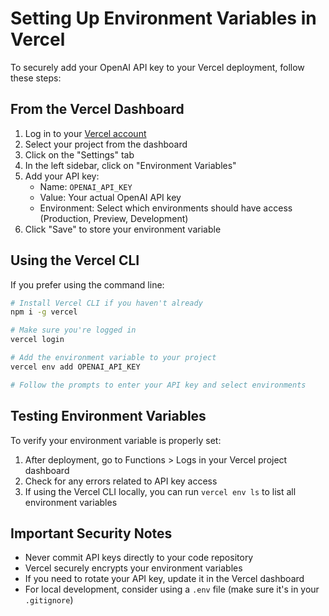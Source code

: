 # Setting Up Environment Variables in Vercel

To securely add your OpenAI API key to your Vercel deployment, follow these steps:

## From the Vercel Dashboard

1. Log in to your [Vercel account](https://vercel.com/)
2. Select your project from the dashboard
3. Click on the "Settings" tab
4. In the left sidebar, click on "Environment Variables"
5. Add your API key:
   - Name: `OPENAI_API_KEY`
   - Value: Your actual OpenAI API key
   - Environment: Select which environments should have access (Production, Preview, Development)
6. Click "Save" to store your environment variable

## Using the Vercel CLI

If you prefer using the command line:

```bash
# Install Vercel CLI if you haven't already
npm i -g vercel

# Make sure you're logged in
vercel login

# Add the environment variable to your project
vercel env add OPENAI_API_KEY

# Follow the prompts to enter your API key and select environments
```

## Testing Environment Variables

To verify your environment variable is properly set:

1. After deployment, go to Functions > Logs in your Vercel project dashboard
2. Check for any errors related to API key access
3. If using the Vercel CLI locally, you can run `vercel env ls` to list all environment variables

## Important Security Notes

- Never commit API keys directly to your code repository
- Vercel securely encrypts your environment variables
- If you need to rotate your API key, update it in the Vercel dashboard
- For local development, consider using a `.env` file (make sure it's in your `.gitignore`)